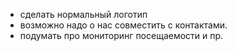 - сделать нормальный логотип
- возможно надо о нас совместить с контактами. 
- подумать про мониторинг посещаемости и пр. 